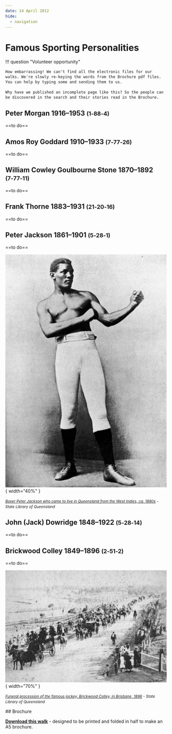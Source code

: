 ```yaml
---
date: 14 April 2012
hide:
  - navigation
---
```


# Famous Sporting Personalities  


!!! question "Volunteer opportunity"

    How embarrassing! We can't find all the electronic files for our walks. We're slowly re-keying the words from the Brochure pdf files. You can help by typing some and sending them to us. 
    
    Why have we published an incomplete page like this? So the people can be discovered in the search and their stories read in the Brochure.


## Peter Morgan 1916–1953 <small>(1‑88‑4)</small>

==to do==

## Amos Roy Goddard 1910–1933 <small>(7‑77‑26)</small>

==to do==

## William Cowley Goulbourne Stone  1870–1892 <small>(7‑77‑11)</small>

==to do==

## Frank Thorne 1883–1931 <small>(21‑20‑16)</small>

==to do==

## Peter Jackson 1861–1901 <small>(5‑28‑1)</small>

==to do==


![](../assets/peter-jackson.jpg){ width="40%" }

*<small>[Boxer Peter Jackson who came to live in Queensland from the West Indies, ca. 1880s](http://onesearch.slq.qld.gov.au/permalink/f/1upgmng/slq_digitool116252) - State Library of Queensland </small>*





## John (Jack) Dowridge 1848–1922 <small>(5‑28‑14)</small>

==to do==

## Brickwood Colley 1849–1896 <small>(2‑51‑2)</small>

==to do==


![](../assets/brickwood-colley.jpg){ width="70%" }

*<small>[Funeral procession of the famous jockey, Brickwood Colley, in Brisbane, 1896](http://onesearch.slq.qld.gov.au/permalink/f/1upgmng/slq_alma21218250330002061) - State Library of Queensland </small>*


<div class="noprint" markdown="1">
## Brochure

**[Download this walk](../assets/guides/sporting-personalities.pdf)** - designed to be printed and folded in half to make an A5 brochure.

</div>
